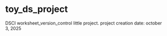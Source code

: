 # toy_ds_project
DSCI worksheet_version_control little project.
project creation date: october 3, 2025
